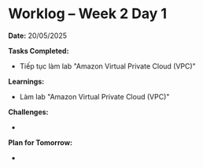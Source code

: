 # Worklog – Week 2 Day 1

**Date:** 20/05/2025

**Tasks Completed:**

- Tiếp tục làm lab "Amazon Virtual Private Cloud (VPC)"

**Learnings:**

- Làm lab "Amazon Virtual Private Cloud (VPC)"

**Challenges:**

-

**Plan for Tomorrow:**

-
